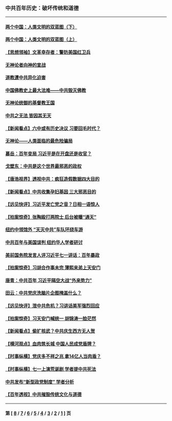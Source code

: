 ### 中共百年历史：破坏传统和道德
---
#### [两个中国：人类文明的双蓝图（下）](../../pages/nf1176114/n13423132.md?12140430) 
#### [两个中国：人类文明的双蓝图（上）](../../pages/nf1176114/n13422687.md?12140430) 
#### [【思想领袖】文革幸存者：警防美国红卫兵](../../pages/nf1176114/n13339289.md?12140430) 
#### [无神论者向神的宣战](../../pages/nf1176114/n13281535.md?12140430) 
#### [道教遭中共异化迫害](../../pages/nf1176114/n13281463.md?12140430) 
#### [中国佛教史上最大法难——中共毁灭佛教](../../pages/nf1176114/n13281397.md?12140430) 
#### [无神论统御的基督教王国](../../pages/nf1176114/n13281280.md?12140430) 
#### [中共之无法 皆因其无天](../../pages/nf1176114/n13281088.md?12140430) 
#### [【新闻看点】六中或有历史决议 习要回毛时代？](../../pages/nf1176114/n13222895.md?12140430) 
#### [无神论——人类面临的最危险骗局](../../pages/nf1176114/n13196137.md?12140430) 
#### [慕岳：百年变局 习近平是在开盘还是收官？](../../pages/nf1176114/n13206516.md?12140430) 
#### [戈壁东：中共是这个世界最邪恶的政权](../../pages/nf1176114/n13085641.md?12140430) 
#### [【唐浩视界】透视中共：疯狂造假数据四大目的](../../pages/nf1176114/n13080590.md?12140430) 
#### [【新闻看点】中共收集孕妇基因 三大邪恶目的](../../pages/nf1176114/n13077182.md?12140430) 
#### [【远见快评】习近平发亡党之音？日相一语惊人](../../pages/nf1176114/n13074809.md?12140430) 
#### [【拍案惊奇】张陶殴打两院士 后台被曝“通天”](../../pages/nf1176114/n13070496.md?12140430) 
#### [纽约中领馆外 “天灭中共”车队环绕车游](../../pages/nf1176114/n13070693.md?12140430) 
#### [中共百年与美国误判 纽约华人学者研讨](../../pages/nf1176114/n13067969.md?12140430) 
#### [美前国务院发言人评习近平七一讲话：百年暴政](../../pages/nf1176114/n13066986.md?12140430) 
#### [【拍案惊奇】习胡合作事未完 薄熙来弟上天安门](../../pages/nf1176114/n13065867.md?12140430) 
#### [唐青：中共百年 习近平隔空大战“外来势力”](../../pages/nf1176114/n13065976.md?12140430) 
#### [田云：中共党庆洗脑片企图掩盖什么？](../../pages/nf1176114/n13064395.md?12140430) 
#### [【远见快评】泄中共危机？习讲话美军强烈回应](../../pages/nf1176114/n13064269.md?12140430) 
#### [【拍案惊奇】习天安门喊统一 胡锦涛一脸茫然](../../pages/nf1176114/n13063233.md?12140430) 
#### [【新闻看点】偷扩核武？中共庆生西方无人贺](../../pages/nf1176114/n13061263.md?12140430) 
#### [【横河观点】血肉筑长城 中国人民成党盾牌？](../../pages/nf1176114/n13061779.md?12140430) 
#### [【时事纵横】党庆多不祥之兆 拿14亿人当肉盾？](../../pages/nf1176114/n13061709.md?12140430) 
#### [【时事纵横】七一上演荒诞剧 学者提中共死法](../../pages/nf1176114/n13058990.md?12140430) 
#### [中共发布“新型政党制度” 学者分析](../../pages/nf1176114/n13056354.md?12140430) 
#### [【百年透视】中共摧毁传统文化与道德](../../pages/nf1176114/n13057253.md?12140430) 

---
#### 第 [ [8](./8.md?12140430) / [7](./7.md?12140430) / [6](./6.md?12140430) / [5](./5.md?12140430) / [4](./4.md?12140430) / [3](./3.md?12140430) / [2](./2.md?12140430) / [1](./1.md?12140430) ] 页
